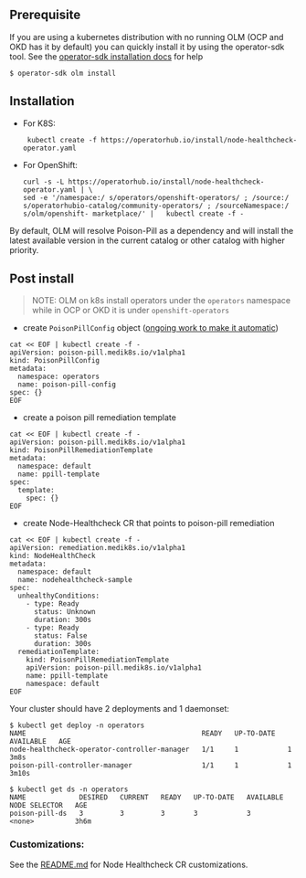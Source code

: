 ## Prerequisite
If you are using a kubernetes distribution with no running OLM (OCP and OKD has
it by default) you can quickly install it by using the operator-sdk tool.
See the [operator-sdk installation docs][operator-sdk] for help

```shell
$ operator-sdk olm install
```

## Installation

  - For K8S:

    ```shell
     kubectl create -f https://operatorhub.io/install/node-healthcheck-operator.yaml
    ```
  - For OpenShift:

    ```shell
    curl -s -L https://operatorhub.io/install/node-healthcheck-operator.yaml | \
    sed -e '/namespace:/ s/operators/openshift-operators/ ; /source:/ s/operatorhubio-catalog/community-operators/ ; /sourceNamespace:/ s/olm/openshift- marketplace/' |   kubectl create -f -
    ```


By default, OLM will resolve Poison-Pill as a dependency and will install the
latest available version in the current catalog or other catalog with higher
priority.

## Post install

>NOTE: OLM on k8s install operators under the `operators` namespace while
>      in OCP or OKD it is under `openshift-operators`

- create `PoisonPillConfig` object ([ongoing work to make it automatic][ppil-auto-config])
```shell
cat << EOF | kubectl create -f -
apiVersion: poison-pill.medik8s.io/v1alpha1
kind: PoisonPillConfig
metadata:
  namespace: operators
  name: poison-pill-config
spec: {}
EOF
```
- create a poison pill remediation template
```shell
cat << EOF | kubectl create -f -
apiVersion: poison-pill.medik8s.io/v1alpha1
kind: PoisonPillRemediationTemplate
metadata:
  namespace: default
  name: ppill-template
spec:
  template:
    spec: {}
EOF
```

- create Node-Healthcheck CR that points to poison-pill remediation
```shell
cat << EOF | kubectl create -f -
apiVersion: remediation.medik8s.io/v1alpha1
kind: NodeHealthCheck
metadata:
  namespace: default
  name: nodehealthcheck-sample
spec:
  unhealthyConditions:
    - type: Ready
      status: Unknown
      duration: 300s
    - type: Ready
      status: False
      duration: 300s
  remediationTemplate:
    kind: PoisonPillRemediationTemplate
    apiVersion: poison-pill.medik8s.io/v1alpha1
    name: ppill-template
    namespace: default
EOF
```

Your cluster should have 2 deployments and 1 daemonset:

```shell
$ kubectl get deploy -n operators
NAME                                           READY   UP-TO-DATE   AVAILABLE   AGE
node-healthcheck-operator-controller-manager   1/1     1            1           3m8s
poison-pill-controller-manager                 1/1     1            1           3m10s

$ kubectl get ds -n operators
NAME             DESIRED   CURRENT   READY   UP-TO-DATE   AVAILABLE   NODE SELECTOR   AGE
poison-pill-ds   3         3         3       3            3           <none>          3h6m
```

### Customizations:
See the [README.md](./README.md) for Node Healthcheck CR customizations.


[operator hub]: https://operatorhub.io/operator/node-healthcheck-operator
[ppil-auto-config]: https://github.com/medik8s/poison-pill/pull/33
[operator-sdk]: https://sdk.operatorframework.io/docs/installation/

